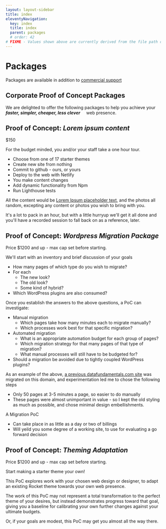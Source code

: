 ```yaml
---
layout: layout-sidebar
title: index
eleventyNavigation:
  key: index
  title: index
  parent: packages
  # order: 42
# FIXME - Values shown above are currently derived from the file path only, except order which is also commented out because it is optional. Correct as desired and delete comment(s).
---
```


# Packages

Packages are available in addition to [commercial support](/packages/commercial/)

## Corporate Proof of Concept Packages

We are delighted to offer the following packages to help you achieve your _**faster, simpler, cheaper, less clever**_ &nbsp; &nbsp; web presence.

## Proof of Concept: _Lorem ipsum content_

$150

For the budget minded, you and/or your staff take a one hour tour.

- Choose from one of 17 starter themes
- Create new site from nothing
- Commit to github - ours, or yours
- Deploy to the web with Netlify
- You make content changes
- Add dynamic functionality from Npm
- Run Lighthouse tests

All the content would be [Lorem Ipsum placeholder text](https://en.wikipedia.org/wiki/Lorem_ipsum), and the photos all random, excepting any content or photos you wish to bring with you.

It's a lot to pack in an hour, but with a little hurryup we'll get it all done and you'll have a recorded session to fall back on as a reference, later.

## Proof of Concept: _Wordpress Migration Package_

Price $1200 and up - max cap set before starting.

We'll start with an inventory and brief discussion of your goals

- How many pages of which type do you wish to migrate?
- For each
  - The new look?
  - The old look?
  - Some kind of hybrid?
- Which WordPress plugins are also consumed?

Once you establish the answers to the above questions, a PoC can investigate:

- Manual migration
  - Which pages take how many minutes each to migrate manually?
  - Which processes work best for that specific migration?
- Automated migration
  - What is an appropriate automation budget for each group of pages?
  - Which migration strategy for that many pages of that type of migration?
  - What manual processes will still have to be budgeted for?
- Should a migration be avoided due to tightly coupled WordPress plugins?

As an example of the above, [a previous datafundamentals.com site](/pre2015/) was migrated on this domain, and experimentation led me to chose the following steps

- Only 50 pages at 3-5 minutes a page, so easier to do manually
- These pages were almost unimportant in value - so I kept the old styling as much as possible, and chose minimal design embellishments.

A Migration PoC

- Can take place in as little as a day or two of billings
- Will yeild you some degree of a working site, to use for evaluating a go forward decision

## Proof of Concept: _Theming Adaptation_

Price $1200 and up - max cap set before starting.

Start making a starter theme your own!

This PoC explores work with your chosen web design or designer, to adapt an existing Rocket theme towards your own web presence.

The work of this PoC may not represent a total transformation to the perfect theme of your desires, but instead demonstrates progress toward that goal, giving you a baseline for calibrating your own further changes against your ultimate budgets.

Or, if your goals are modest, this PoC may get you almost all the way there.
